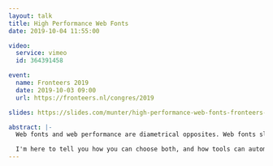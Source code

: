```yaml
---
layout: talk
title: High Performance Web Fonts
date: 2019-10-04 11:55:00

video:
  service: vimeo
  id: 364391458

event:
  name: Fronteers 2019
  date: 2019-10-03 09:00
  url: https://fronteers.nl/congres/2019

slides: https://slides.com/munter/high-performance-web-fonts-fronteers-2019

abstract: |-
  Web fonts and web performance are diametrical opposites. Web fonts slow down your time to meaningful paint due to inefficient loading behavior. Web fonts are also empowering your designers to improve legibility and keep brand consistency on your web pages. Choose one: Performance or design?

  I'm here to tell you how you can choose both, and how tools can automate the process for you.
---
```

